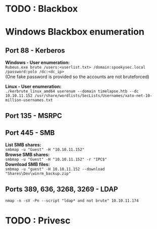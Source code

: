 # TODO : Blackbox
# Windows Blackbox enumeration	

## Port 88 - Kerberos 
**Windows - User enumeration:**  
`Rubeus.exe brute /users:<userlist.txt> /domain:spookysec.local /password:yolo /dc:<dc_ip>`  
(One fake password is provided so the accounts are not bruteforced)  
  
**Linux - User enumeration:**  
`./kerbrute_linux_amd64 userenum --domain timelapse.htb --dc 10.10.11.152 /usr/share/wordlists/SecLists/Usernames/xato-net-10-million-usernames.txt`     
  


## Port 135 - MSRPC


## Port 445 - SMB
**List SMB shares:**  
`smbmap -u "Guest" -H "10.10.11.152"`  
**Browse SMB shares:**  
`smbmap -u "Guest" -H "10.10.11.152" -r "IPC$"`  
**Download SMB files:**   
`smbmap -u "guest" -H 10.10.11.152 --download "Shares\Dev\winrm_backup.zip"`  

## Ports 389, 636, 3268, 3269 - LDAP
`nmap -n -sV -Pn --script "ldap* and not brute" 10.10.11.174`  

# TODO : Privesc
